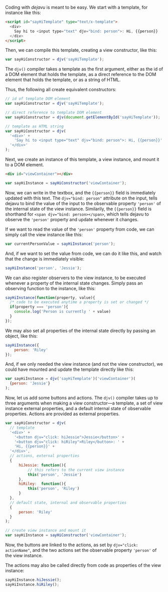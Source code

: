 Coding with <cite>dejavu</cite> is meant to be easy. We start with a template, for instance like this:

```html
<script id="sayHiTemplate" type="text/x-template">
  <div>
    Say hi to <input type="text" djv="bind: person">: Hi, {{person}}
  </div>
</script>
```

Then, we can compile this template, creating a view constructor, like this:

```javascript
var sayHiConstructor = djv('sayHiTemplate');
```
 The `djv()` compiler takes a template as the first argument, either as the id of a DOM element that holds the template, as a direct reference to the DOM element that holds the template, or as a string of HTML.

 Thus, the following all create equivalent constructors:

```javascript
// id of template DOM element
var sayHiConstructor = djv('sayHiTemplate');

// direct reference to template DOM element
var sayHiConstructor = djv(document.getElementById('sayHiTemplate'));

// template as HTML string
var sayHiConstructor = djv(
  '<div>' +
    'Say hi to <input type="text" djv="bind: person">: Hi, {{person}}' +
  '</div>'
);
```

Next, we create an instance of this template, a view instance, and mount it to a DOM element.

```html
<div id="viewContainer"></div>
```

```javascript
var sayHiInstance = sayHiConstructor('viewContainer');
```

Now, we can write in the textbox, and the `{{person}}` field is immediately updated with this text. The `djv="bind: person"` attribute on the input, tells dejavu to bind the value of the input to the observable property `'person'` of the internal state of the view instance. Similarily, the `{{person}}` field is shorthand for `<span djv="bind: person></span>`, which tells dejavu to observe the `'person'` property and update whenever it changes.

If we want to read the value of the `'person'` property from code, we can simply call the view instance like this:

```javascript
var currentPersonValue = sayHiInstance('person');
```

And, if we want to set the value from code, we can do it like this, and watch that the change is immediately visible:

```javascript
sayHiInstance('person', 'Jessie');
```

We can also register observers to the view instance, to be executed whenever a property of the internal state changes. Simply pass an observing function to the instance, like this:

```javascript
sayHiInstance(function(property, value){
  /* code to be executed anytime a property is set or changed */
  if(property === 'person'){
    console.log('Person is currently ' + value)
  }
});
```

We may also set all properties of the internal state directly by passing an object, like this:

```javascript
sayHiInstance({
    person: 'Riley'
});
```

And, if we only needed the view instance (and not the view constructor), we could have mounted and update the template directly like this:

```javascript
var sayHiInstance = djv('sayHiTemplate')('viewContainer')(
  {person: 'Jessie'}
);
```

Now, let us add some buttons and actions. The `djv()` compiler takes up to three arguments when making a view constructor&mdash;a template, a set of view instance external properties, and a default internal state of observable properties. Actions are provided as external properties.

```javascript
var sayHiConstructor = djv(
  // template
  '<div>' +
    '<button djv="click: hiJessie">Jessie</button>' +
    '<button djv="click: hiRiley">Riley</button>: ' +
    'Hi, {{person}}' +
  '</div>',
  // actions, external properties
  {
      hiJessie: function(){
          // this refers to the current view instance
          this('person', 'Jessie')
      },
      hiRiley:  function(){
          this('person', 'Riley')
      }
  },
  // default state, internal and observable properties
  {
      person: 'Riley'
  }
);

// create view instance and mount it
var sayHiInstance = sayHiConstructor('viewContainer');
```

Now, the buttons are linked to the actions, as set by `djv="click: actionName"`, and the two actions set the observable property `'person'` of the view instance.

The actions may also be called directly from code as properties of the view instance:

```javascript
sayHiInstance.hiJessie();
sayHiInstance.hiRiley();
```




